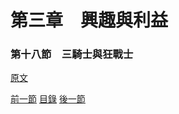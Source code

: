 第三章　興趣與利益
====

### 第十八節　三騎士與狂戰士

[原文](https://syosetu.org/novel/42788/21.html)



[前一節](./0317.md)
[目錄](../README.md)
[後一節](./0319.md)
